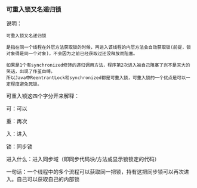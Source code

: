 ### 可重入锁又名递归锁

说明：

```text
可重入锁又名递归锁

是指在同一个线程在外层方法获取锁的时候，再进入该线程的内层方法会自动获取锁(前提，锁对象得是同一个对象)，不会因为之前已经获取过还没释放而阻塞。

如果是1个有synchronized修饰的递归调用方法，程序第2次进入被自己阻塞了岂不是天大的笑话，出现了作茧自缚。
所以Java中ReentrantLock和synchronized都是可重入锁，可重入锁的一个优点是可以一定程度避免死锁。
```

可重入锁这四个字分开来解释：

可：可以

重：再次

入：进入

锁：同步锁

进入什么：进入同步域（即同步代码块/方法或显示锁锁定的代码）

一句话：一个线程中的多个流程可以获取同一把锁，持有这把同步锁可以再次进入。自己可以获取自己的内部锁

















